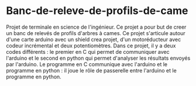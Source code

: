 # Banc-de-releve-de-profils-de-came
Projet de terminale en science de l'ingénieur. 
Ce projet a pour but de creer un banc de relevés de profils d'arbres à cames.
Ce projet s'articule autour d'une carte arduino avec un shield crea projet, d'un motoréducteur avec codeur incrémental et deux potentiomètres.
Dans ce projet, il y a deux codes différents : le premier en C qui permet de communiquer avec l'arduino et le second en python qui permet d'analyser les résultats envoyés par l'arduino. Le programme en C communique avec l'arduino et le programme en python : il joue le rôle de passerelle entre l'arduino et le programme en python.
